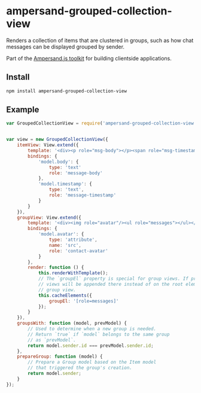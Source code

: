 # ampersand-grouped-collection-view

Renders a collection of items that are clustered in groups, such as how chat messages can be displayed grouped by sender.

<!-- starthide -->
Part of the [Ampersand.js toolkit](http://ampersandjs.com) for building clientside applications.

<!-- endhide -->

## Install

```sh
npm install ampersand-grouped-collection-view
```

## Example

```javascript
var GroupedCollectionView = require('ampersand-grouped-collection-view');


var view = new GroupedCollectionView({
    itemView: View.extend({
        template: '<div><p role="msg-body"></p><span role="msg-timestamp"><span></div>',
        bindings: {
            'model.body': {
                type: 'text'
                role: 'message-body'
            },
            'model.timestamp': {
                type: 'text',
                role: 'message-timestamp'
            }
        }
    }),
    groupView: View.extend({
        template: '<div><img role="avatar"/><ul role="messages"></ul></div>',
        bindings: {
            'model.avatar': {
                type: 'attribute',
                name: 'src',
                role: 'contact-avatar'
            }
        },
        render: function () {
            this.renderWithTemplate();
            // The `groupEl` property is special for group views. If provided, item
            // views will be appended there instead of on the root element for the
            // group view.
            this.cacheElements({
                groupEl: '[role=messages]'
            });
        }
    }),
    groupsWith: function (model, prevModel) {
        // Used to determine when a new group is needed.
        // Return `true` if `model` belongs to the same group
        // as `prevModel`.
        return model.sender.id === prevModel.sender.id;
    },
    prepareGroup: function (model) {
        // Prepare a Group model based on the Item model
        // that triggered the group's creation.
        return model.sender; 
    }
});
```
